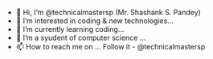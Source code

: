 - 👋 Hi, I’m @technicalmastersp (Mr. Shashank S. Pandey)
- 👀 I’m interested in coding & new technologies...
- 🌱 I’m currently learning coding...
- 💞️ I’m a syudent of computer science ...
- 📫 How to reach me on ... Follow it - @technicalmastersp


<!---
technicalmastersp/technicalmastersp is a ✨ special ✨ repository because its `README.md` (this file) appears on your GitHub profile.
You can click the Preview link to take a look at your changes.
--->
